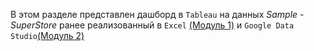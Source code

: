 В этом разделе представлен дашборд в `Tableau` на данных _Sample - SuperStore_ ранее реализованный в `Excel` [(Модуль 1)](https://github.com/ReIZzz/DE-101/blob/main/Module%201/readme.md) и `Google Data Studio`[(Модуль 2)](https://github.com/ReIZzz/DE-101/blob/main/Module%202/ReadMe.md)
